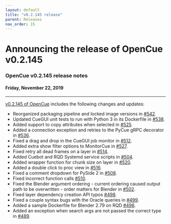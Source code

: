 ```yaml
---
layout: default
title: "v0.2.145 release"
parent: Releases
nav_order: 15
---
```


# Announcing the release of OpenCue v0.2.145

### OpenCue v0.2.145 release notes

#### Friday, November 22, 2019

---

[v0.2.145 of OpenCue](https://github.com/AcademySoftwareFoundation/OpenCue/releases/tag/0.2.145)
includes the following changes and updates:

*   Reorganized packaging pipeline and locked image versions in [#542](https://github.com/AcademySoftwareFoundation/OpenCue/pull/542).
*   Updated CueGUI unit tests to run with Python 3 in its Dockerfile in [#538](https://github.com/AcademySoftwareFoundation/OpenCue/pull/538).
*   Added support to copy attributes when selected in [#525](https://github.com/AcademySoftwareFoundation/OpenCue/pull/525).
*   Added a connection exception and retries to the PyCue gRPC decorator in [#536](https://github.com/AcademySoftwareFoundation/OpenCue/pull/536).
*   Fixed a drag and drop in the CueGUI job monitor in [#512](https://github.com/AcademySoftwareFoundation/OpenCue/pull/512).
*   Added extra show filter options to MonitorCue in [#527](https://github.com/AcademySoftwareFoundation/OpenCue/pull/527).
*   Fixed retry all dead frames on a layer in [#514](https://github.com/AcademySoftwareFoundation/OpenCue/pull/514).
*   Added Cuebot and RQD Systemd service scripts in [#504](https://github.com/AcademySoftwareFoundation/OpenCue/pull/504).
*   Added wrapper function for chunk size on layer in [#520](https://github.com/AcademySoftwareFoundation/OpenCue/pull/520).
*   Added a double click to proc view in [#516](https://github.com/AcademySoftwareFoundation/OpenCue/pull/516).
*   Fixed a comment dropdown for PySide 2 in [#508](https://github.com/AcademySoftwareFoundation/OpenCue/pull/508).
*   Fixed incorrect function calls [#510](https://github.com/AcademySoftwareFoundation/OpenCue/pull/510).
*   Fixed the Blender argument ordering - current ordering caused output path to be overwritten - order matters for Blender in [#502](https://github.com/AcademySoftwareFoundation/OpenCue/pull/502).
*   Fixed layer dependency creation API typos [#498](https://github.com/AcademySoftwareFoundation/OpenCue/pull/498).
*   Fixed a couple syntax bugs with the Oracle queries in [#499](https://github.com/AcademySoftwareFoundation/OpenCue/pull/499).
*   Added a sample Dockerfile for Blender 2.79 on RQD [#496](https://github.com/AcademySoftwareFoundation/OpenCue/pull/496).
*   Added an exception when search args are not passed the correct type in [#489](https://github.com/AcademySoftwareFoundation/OpenCue/pull/489).
